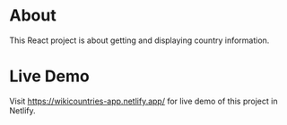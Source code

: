 # About
This React project is about getting and displaying country information.

# Live Demo
Visit https://wikicountries-app.netlify.app/ for live demo of this project in Netlify.
